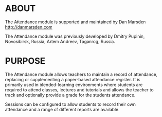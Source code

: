 ABOUT
==========
The Attendance module is supported and maintained by Dan Marsden http://danmarsden.com

The Attendance module was previously developed by
    Dmitry Pupinin, Novosibirsk, Russia,
    Artem Andreev, Taganrog, Russia.

PURPOSE
==========
The Attendance module allows teachers to maintain a record of attendance, replacing or supplementing a paper-based attendance register.
It is primarily used in blended-learning environments where students are required to attend classes, lectures and tutorials and allows
the teacher to track and optionally provide a grade for the students attendance.

Sessions can be configured to allow students to record their own attendance and a range of different reports are available.